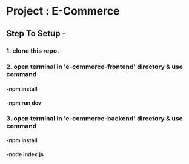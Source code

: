 # Project : E-Commerce
## Step To Setup -
### 1. clone this repo.
### 2. open terminal in 'e-commerce-frontend' directory & use command
#### -npm install
#### -npm run dev
### 3. open terminal in 'e-commerce-backend' directory & use command
#### -npm install
#### -node index.js
